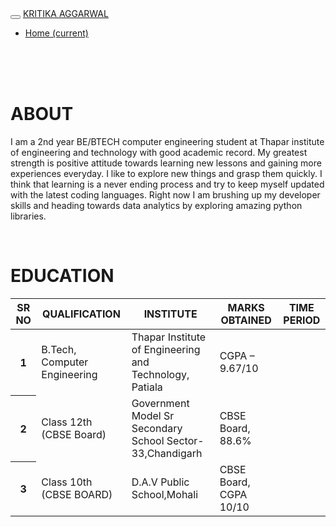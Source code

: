 <!DOCTYPE HTML>
<head>
	<title>homepage</title>
	<link rel="stylesheet" href="https://stackpath.bootstrapcdn.com/bootstrap/4.3.1/css/bootstrap.min.css" integrity="sha384-ggOyR0iXCbMQv3Xipma34MD+dH/1fQ784/j6cY/iJTQUOhcWr7x9JvoRxT2MZw1T" crossorigin="anonymous">
<script src="https://code.jquery.com/jquery-3.3.1.slim.min.js" integrity="sha384-q8i/X+965DzO0rT7abK41JStQIAqVgRVzpbzo5smXKp4YfRvH+8abtTE1Pi6jizo" crossorigin="anonymous"></script>

<script src="https://cdnjs.cloudflare.com/ajax/libs/popper.js/1.14.7/umd/popper.min.js" integrity="sha384-UO2eT0CpHqdSJQ6hJty5KVphtPhzWj9WO1clHTMGa3JDZwrnQq4sF86dIHNDz0W1" crossorigin="anonymous"></script>

<script src="https://stackpath.bootstrapcdn.com/bootstrap/4.3.1/js/bootstrap.min.js" integrity="sha384-JjSmVgyd0p3pXB1rRibZUAYoIIy6OrQ6VrjIEaFf/nJGzIxFDsf4x0xIM+B07jRM" crossorigin="anonymous"></script>
</head>
<body>
	<nav class="navbar navbar-expand-lg navbar-light bg-light">
  <button class="navbar-toggler" type="button" data-toggle="collapse" data-target="#navbarTogglerDemo03" aria-controls="navbarTogglerDemo03" aria-expanded="false" aria-label="Toggle navigation">
    <span class="navbar-toggler-icon"></span>
  </button>
  <a class="navbar-brand" href="#">KRITIKA AGGARWAL</a>

  <div class="collapse navbar-collapse" id="navbarTogglerDemo03">
    <ul class="navbar-nav mr-auto mt-2 mt-lg-0">
      <li class="nav-item active">
        <a class="nav-link" href="#">Home <span class="sr-only">(current)</span></a>
      </li>
      <!-- <li class="nav-item">
        <a class="nav-link" href="#">Link</a>
      </li>
      <li class="nav-item">
        <a class="nav-link disabled" href="#">Disabled</a>
      </li> -->
    </ul>
    <!-- <form class="form-inline my-2 my-lg-0">
      <input class="form-control mr-sm-2" type="search" placeholder="Search" aria-label="Search">
      <button class="btn btn-outline-success my-2 my-sm-0" type="submit">Search</button>
    </form> -->
  </div>
</nav>
<br><br><br>
<div class="container">
  <div>
    <h1>ABOUT</h1>
  </div>
<p>
  I am a 2nd year BE/BTECH computer engineering student at Thapar institute of engineering and technology
with good academic record. My greatest strength is positive attitude towards learning new lessons and gaining
more experiences everyday. I like to explore new things and grasp them quickly. I think that learning is a never
ending process and try to keep myself updated with the latest coding languages. Right now I am brushing up my
developer skills and heading towards data analytics by exploring amazing python libraries.

</p>
<br<br><br>
<!-- TABLE -->
<div><h1>EDUCATION</h1></div>
<table class="table table-hover">
  <thead>
    <tr>
      <th scope="col">SR NO</th>
      <th scope="col">QUALIFICATION</th>
      <th scope="col">INSTITUTE</th>
      <th scope="col">MARKS OBTAINED</th>
      <th scope="col">TIME PERIOD</th>
    </tr>
  </thead>
  <tbody>
    <tr>
      <th scope="row">1</th>
      <td>B.Tech, Computer
        Engineering</td>
      <td>Thapar Institute of
        Engineering and
        Technology, Patiala</td>
      <td>CGPA – 9.67/10</td>
    </tr>
    <tr>
      <th scope="row">2</th>
      <td>Class 12th (CBSE Board)</td>
      <td>Government Model Sr Secondary School Sector-33,Chandigarh</td>
      <td>CBSE Board, 88.6%</td>
    </tr>
    <tr>
      <th scope="row">3</th>
      <td>Class 10th (CBSE BOARD)
        </td>
      <td>D.A.V Public School,Mohali</td>
      <td>CBSE Board, CGPA 10/10</td>
    </tr>
  </tbody>
</table>
</div>
</body>
</html>
